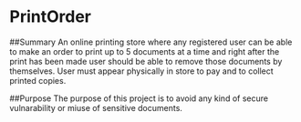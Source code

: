 # PrintOrder

##Summary
An online printing store where any registered user can be able to  make an order to print up to 5 documents at a time and right after the print has been made user should be able to remove those documents by themselves. User must appear physically in store to pay and to collect printed copies. 

##Purpose
The purpose of this project is to avoid any kind of secure vulnarability or miuse of sensitive documents.
